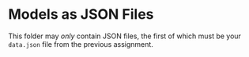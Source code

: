 # Models as JSON Files
This folder may *only* contain JSON files, the first of which must be your `data.json` file from the previous assignment.
